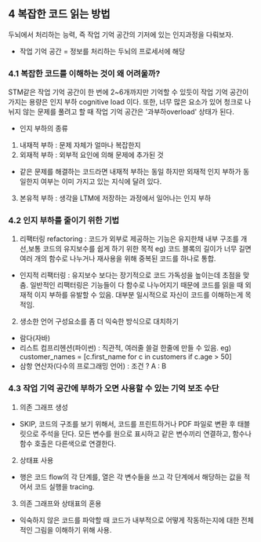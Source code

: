 ## 4 복잡한 코드 읽는 방법
두뇌에서 처리하는 능력, 즉 작업 기억 공간의 기저에 있는 인지과정을 다뤄보자.
* 작업 기억 공간 = 정보를 처리하는 두뇌의 프로세서에 해당

### 4.1 복잡한 코드를 이해하는 것이 왜 어려울까?
STM같은 작업 기억 공간이 한 번에 2~6개까지만 기억할 수 있듯이 작업 기억 공간이 가지는 용량은 인지 부하 cognitive load 이다.
또한, 너무 많은 요소가 있어 청크로 나뉘지 않는 문제를 풀려고 할 때 작업 기억 공간은 '과부하overload' 상태가 된다.

* 인지 부하의 종류
1) 내재적 부하 : 문제 자체가 얼마나 복잡한지
2) 외재적 부하 : 외부적 요인에 의해 문제에 추가된 것
 - 같은 문제를 해결하는 코드라면 내재적 부하는 동일 하지만 외재적 인지 부하가 동일한지 여부는 이미 가지고 있는 지식에 달려 있다.
3) 본유적 부하 : 생각을 LTM에 저장하는 과정에서 일어나는 인지 부하


### 4.2 인지 부하를 줄이기 위한 기법
1) 리팩터링 refactoring : 코드가 외부로 제공하는 기능은 유지한채 내부 구조를 개선,보통 코드의 유지보수를 쉽게 하기 위한 목적
 eg) 코드 블록의 길이가 너무 길면 여러 개의 함수로 나누거나 재사용을 위해 중복된 코드를 하나로 통합.
 * 인지적 리팩터링 : 유지보수 보다는 장기적으로 코드 가독성을 높이는데 초점을 맞춤.
				일반적인 리팩터링은 기능들이 다 함수로 나누어지기 때문에 코드를 읽을 때 외재적 이지 부하를 유발할 수 있음.
				대부분 일시적으로 자신이 코드를 이해하는게 목적임.
2) 생소한 언어 구성요소를 좀 더 익숙한 방식으로 대치하기
 - 람다(자바)
 - 리스트 컴프리헨션(파이썬) : 직관적, 여러줄 쓸걸 한줄에 만들 수 있음.
	eg) customer_names = [c.first_name for c in customers if c.age > 50]
 - 삼항 연산자(다수의 프로그래밍 언어) : 조건 ? A : B

### 4.3 작업 기억 공간에 부하가 오면 사용할 수 있는 기억 보조 수단
1) 의존 그래프 생성
 - SKIP, 코드의 구조를 보기 위해서, 코드를 프린트하거나 PDF 파일로 변환 후 태블릿으로 주석을 단다. 모든 변수를 원으로 표시하고 같은 변수끼리 연결하고, 함수나 함수 호출은 다른색으로 연결한다.
2) 상태표 사용
 - 행은 코드 flow의 각 단계를, 열은 각 변수들을 쓰고 각 단계에서 해당하는 값을 적어서 코드 실행을 tracing.
3) 의존 그래프와 상태표의 혼용
 - 익숙하지 않은 코드를 파악할 때 코드가 내부적으로 어떻게 작동하는지에 대한 전체적인 그림을 이해하기 위해 사용.
